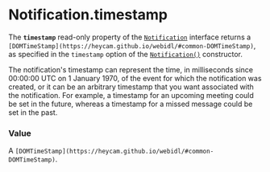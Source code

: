 # Notification.timestamp

The **`timestamp`** read-only property of the [`Notification`](https://developer.mozilla.org/en-US/docs/Web/API/Notification "The Notification interface of the Notifications API is used to configure and display desktop notifications to the user.") interface returns a `[DOMTimeStamp](https://heycam.github.io/webidl/#common-DOMTimeStamp)`, as specified in the `timestamp` option of the [`Notification()`](https://developer.mozilla.org/en-US/docs/Web/API/Notification/Notification "The Notification() constructor creates a new Notification object instance, which represents a user notification.") constructor.

The notification's timestamp can represent the time, in milliseconds since 00:00:00 UTC on 1 January 1970, of the event for which the notification was created, or it can be an arbitrary timestamp that you want associated with the notification. For example, a timestamp for an upcoming meeting could be set in the future, whereas a timestamp for a missed message could be set in the past.

### Value

A `[DOMTimeStamp](https://heycam.github.io/webidl/#common-DOMTimeStamp)`.